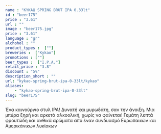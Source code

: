 ```yaml
---
name : "ΚΥΚΑΩ SPRING BRUT IPA 0.33lt"
id : "beer175"
price : "3.61"
url : ""
image : "beer175.jpg"
price : "3.61"
language : "gr"
alchohol : ""
product_types :  [""]
breweries :  ["Kykao"]
promotions : [""]
beer_types :  ["I.P.A."]
retail_price : "3.8"
discount : "5%"
description_short : ""
url: "kykao-spring-brut-ipa-0-33lt/kykao"
aliases: 
    - "kykao-spring-brut-ipa-0-33lt"
slug: "beer175"
---
```


Ένα καινούργιο στυλ IPA!
Δυνατή και μυρωδάτη, σαν την άνοιξη. Μια μπύρα ξηρή και αρκετά αλκοολική, χωρίς να φαίνεται! Γεμάτη λεπτά φρουτώδη και ανθικά αρώματα από έναν συνδυασμό Ευρωπαικών και Αμερικάνικων λυκίσκων